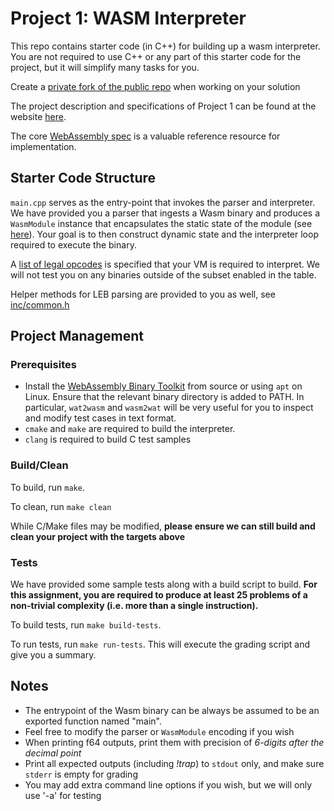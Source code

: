 # Project 1: WASM Interpreter

This repo contains starter code (in C++) for building up a wasm interpreter. 
You are not required to use C++ or any part of this starter code for the project, but it 
will simplify many tasks for you.

Create a [private fork of the public repo](https://gist.github.com/0xjac/85097472043b697ab57ba1b1c7530274) 
when working on your solution

The project description and specifications of Project 1 can be found at the website [here](https://www.cs.cmu.edu/~btitzer/cs17-770/fall2024/proj1.html).

The core [WebAssembly spec](https://webassembly.github.io/spec/core/intro/index.html) is a valuable reference resource for implementation.


## Starter Code Structure
`main.cpp` serves as the entry-point that invokes the parser and interpreter.
We have provided you a parser that ingests a Wasm binary and produces a `WasmModule` instance that encapsulates the 
static state of the module (see [here](inc/ir.h)).
Your goal is to then construct dynamic state and the interpreter loop required to execute the binary.

A [list of legal opcodes](src/opcode_table.c) is specified that your VM is required to interpret.
We will not test you on any binaries outside of the subset enabled in the table.

Helper methods for LEB parsing are provided to you as well, see [inc/common.h](inc/common.h)

## Project Management

### Prerequisites
* Install the [WebAssembly Binary Toolkit](https://github.com/WebAssembly/wabt.git) from source or using `apt` on Linux.
Ensure that the relevant binary directory is added to PATH.
In particular, `wat2wasm` and `wasm2wat` will be very useful for you to inspect and modify test cases in text format.
* `cmake` and `make` are required to build the interpreter. 
* `clang` is required to build C test samples

### Build/Clean
To build, run `make`.

To clean, run `make clean`

While C/Make files may be modified,
**please ensure we can still build and clean your project with the targets above**


### Tests
We have provided some sample tests along with a build script to build.
**For this assignment, you are required to produce at least 25 problems of a non-trivial complexity (i.e. more than a single instruction).**

To build tests, run `make build-tests`.

To run tests, run `make run-tests`. This will execute the grading script and give you a summary.

## Notes
* The entrypoint of the Wasm binary can be always be assumed to be an exported function named "main".
* Feel free to modify the parser or `WasmModule` encoding if you wish
* When printing f64 outputs, print them with precision of *6-digits after the decimal point*
* Print all expected outputs (including *!trap*) to `stdout` only, and make sure `stderr` is empty for grading
* You may add extra command line options if you wish, but we will only use '-a' for testing
